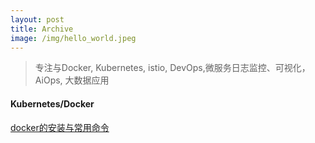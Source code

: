 ```yaml
---
layout: post
title: Archive
image: /img/hello_world.jpeg
---
```

> 专注与Docker, Kubernetes, istio, DevOps,微服务日志监控、可视化，AiOps, 大数据应用  
 #### Kubernetes/Docker  
[docker的安装与常用命令](https://liucloudhub.github.io/2015-01-04-docker-install)